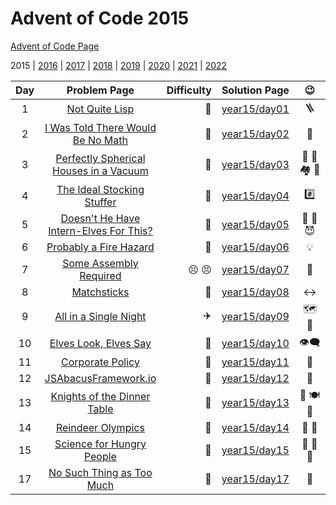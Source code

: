 # Advent of Code 2015

[Advent of Code Page](https://adventofcode.com/2015)

2015 | [2016](/year16) | [2017](/year17) | [2018](/year18) | [2019](/year19) | [2020](/year20) | [2021](/year21) | [2022](/year22)

| Day |                               Problem Page                               | Difficulty |       Solution Page       |    :wink:    | 
|:--:|:------------------------------------------------------------------------:| ---: |:-------------------------:|:------------:|
|  1 |          [Not Quite Lisp](https://adventofcode.com/2015/day/1)           | :star2: | [year15/day01](/year15/day01) |   :ladder:   | 
|  2 | [I Was Told There Would Be No Math](https://adventofcode.com/2015/day/2) | :star2: | [year15/day02](/year15/day02) | :gift_heart: | 
|  3  | [Perfectly Spherical Houses in a Vacuum](https://adventofcode.com/2015/day/3) | :star2: | [year15/day03](/year15/day03) | :santa: :robot: :houses: :compass: | 
|  4  | [The Ideal Stocking Stuffer](https://adventofcode.com/2015/day/4) | :star2: | [year15/day04](/year15/day04) | :hash: | 
|  5  | [Doesn't He Have Intern-Elves For This?](https://adventofcode.com/2015/day/5) | :star2: | [year15/day05](/year15/day05) | :angel: :santa: :smiling_imp: | 
|  6  | [Probably a Fire Hazard](https://adventofcode.com/2015/day/6) | :star2: | [year15/day06](/year15/day06) | :bulb: | 
|  7  | [Some Assembly Required](https://adventofcode.com/2015/day/7) | :persevere: :persevere: | [year15/day07](/year15/day07) | :electric_plug: | 
|  8  | [Matchsticks](https://adventofcode.com/2015/day/8) | :star2: | [year15/day08](/year15/day08) | :left_right_arrow: | 
|  9  | [All in a Single Night](https://adventofcode.com/2015/day/9) | :airplane: | [year15/day09](/year15/day09) | :world_map: :flight_departure: | 
|  10  | [Elves Look, Elves Say](https://adventofcode.com/2015/day/10) | :star2: | [year15/day10](/year15/day10) | :eye_speech_bubble: | 
|  11  | [Corporate Policy](https://adventofcode.com/2015/day/11) | :star2: | [year15/day11](/year15/day11) | :closed_lock_with_key: | 
|  12  | [JSAbacusFramework.io](https://adventofcode.com/2015/day/12) | :star2: | [year15/day12](/year15/day12) | :abacus: | 
|  13  | [Knights of the Dinner Table](https://adventofcode.com/2015/day/13) | :star2: | [year15/day13](/year15/day13) | :slightly_smiling_face: :plate_with_cutlery: :slightly_frowning_face: | 
|  14  | [Reindeer Olympics](https://adventofcode.com/2015/day/14) | :star2: | [year15/day14](/year15/day14) | :deer: :checkered_flag: | 
|  15  | [Science for Hungry People](https://adventofcode.com/2015/day/15) | :star2: | [year15/day15](/year15/day15) | :doughnut: :lollipop: :cake: | 
|  17  | [No Such Thing as Too Much](https://adventofcode.com/2015/day/17) | :star2: | [year15/day17](/year15/day17) | :beverage_box: | 
